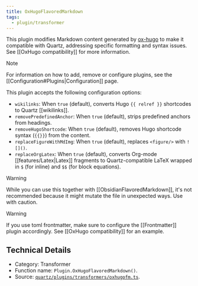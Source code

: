 ```yaml
---
title: OxHugoFlavoredMarkdown
tags:
  - plugin/transformer
---
```


This plugin modifies Markdown content generated by [ox-hugo](https://github.com/kaushalmodi/ox-hugo) to make it compatible with Quartz, addressing specific formatting and syntax issues. See [[OxHugo compatibility]] for more information.

> [!note]
> For information on how to add, remove or configure plugins, see the [[Configuration#Plugins|Configuration]] page.

This plugin accepts the following configuration options:

- `wikilinks`: When `true` (default), converts Hugo `{{ relref }}` shortcodes to Quartz [[wikilinks]].
- `removePredefinedAnchor`: When `true` (default), strips predefined anchors from headings.
- `removeHugoShortcode`: When `true` (default), removes Hugo shortcode syntax (`{{}}`) from the content.
- `replaceFigureWithMdImg`: When `true` (default), replaces `<figure/>` with `![]()`.
- `replaceOrgLatex`: When `true` (default), converts Org-mode [[features/Latex|Latex]] fragments to Quartz-compatible LaTeX wrapped in `$` (for inline) and `$$` (for block equations).

> [!warning]
> While you can use this together with [[ObsidianFlavoredMarkdown]], it's not recommended because it might mutate the file in unexpected ways. Use with caution.

> [!warning]
> If you use toml frontmatter, make sure to configure the [[Frontmatter]] plugin accordingly. See [[OxHugo compatibility]] for an example.


## Technical Details

- Category: Transformer
- Function name: `Plugin.OxHugoFlavoredMarkdown()`.
- Source: [`quartz/plugins/transformers/oxhugofm.ts`](https://github.com/jackyzha0/quartz/blob/v4/quartz/plugins/transformers/oxhugofm.ts).

